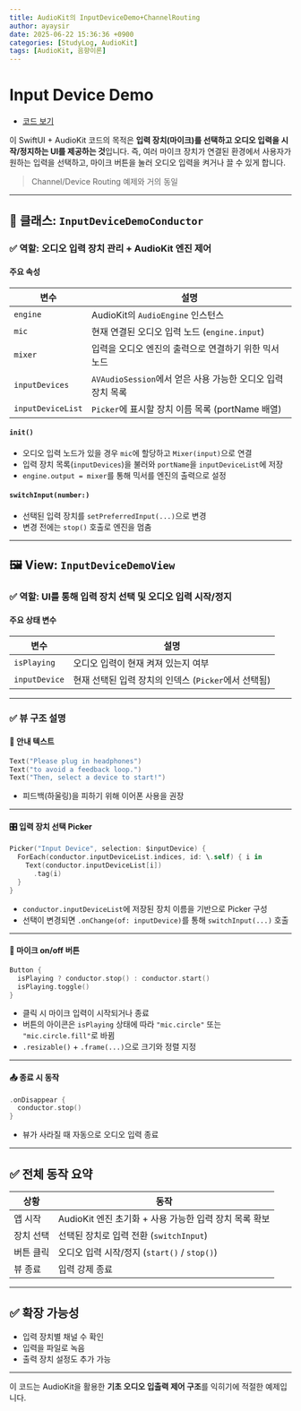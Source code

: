 ```yaml
---
title: AudioKit의 InputDeviceDemo+ChannelRouting
author: ayaysir
date: 2025-06-22 15:36:36 +0900
categories: [StudyLog, AudioKit]
tags: [AudioKit, 음향이론]
---
```


# Input Device Demo

- [코드 보기](https://github.com/ayaysir/Swift-Playgrounds/blob/main/AudioKit%20Cookbook%20Copy/AudioKit%20Cookbook%20Copy/Recipe/WIP/InputDeviceDemo.swift)

이 SwiftUI + AudioKit 코드의 목적은 **입력 장치(마이크)를 선택하고 오디오 입력을 시작/정지하는 UI를 제공하는 것**입니다.
즉, 여러 마이크 장치가 연결된 환경에서 사용자가 원하는 입력을 선택하고, 마이크 버튼을 눌러 오디오 입력을 켜거나 끌 수 있게 합니다.

> Channel/Device Routing 예제와 거의 동일

---

## 🔧 클래스: `InputDeviceDemoConductor`

### ✅ 역할: 오디오 입력 장치 관리 + AudioKit 엔진 제어

#### 주요 속성

| 변수                | 설명                                        |
| ----------------- | ----------------------------------------- |
| `engine`          | AudioKit의 `AudioEngine` 인스턴스              |
| `mic`             | 현재 연결된 오디오 입력 노드 (`engine.input`)         |
| `mixer`           | 입력을 오디오 엔진의 출력으로 연결하기 위한 믹서 노드            |
| `inputDevices`    | `AVAudioSession`에서 얻은 사용 가능한 오디오 입력 장치 목록 |
| `inputDeviceList` | `Picker`에 표시할 장치 이름 목록 (portName 배열)      |

#### `init()`

* 오디오 입력 노드가 있을 경우 `mic`에 할당하고 `Mixer(input)`으로 연결
* 입력 장치 목록(`inputDevices`)을 불러와 `portName`을 `inputDeviceList`에 저장
* `engine.output = mixer`를 통해 믹서를 엔진의 출력으로 설정

#### `switchInput(number:)`

* 선택된 입력 장치를 `setPreferredInput(...)`으로 변경
* 변경 전에는 `stop()` 호출로 엔진을 멈춤

---

## 🖼️ View: `InputDeviceDemoView`

### ✅ 역할: UI를 통해 입력 장치 선택 및 오디오 입력 시작/정지

#### 주요 상태 변수

| 변수            | 설명                                 |
| ------------- | ---------------------------------- |
| `isPlaying`   | 오디오 입력이 현재 켜져 있는지 여부               |
| `inputDevice` | 현재 선택된 입력 장치의 인덱스 (`Picker`에서 선택됨) |

---

### ✅ 뷰 구조 설명

#### 📍 안내 텍스트

```swift
Text("Please plug in headphones")
Text("to avoid a feedback loop.")
Text("Then, select a device to start!")
```

* 피드백(하울링)을 피하기 위해 이어폰 사용을 권장

---

#### 🎛 입력 장치 선택 Picker

```swift
Picker("Input Device", selection: $inputDevice) {
  ForEach(conductor.inputDeviceList.indices, id: \.self) { i in
    Text(conductor.inputDeviceList[i])
      .tag(i)
  }
}
```

* `conductor.inputDeviceList`에 저장된 장치 이름을 기반으로 Picker 구성
* 선택이 변경되면 `.onChange(of: inputDevice)`를 통해 `switchInput(...)` 호출

---

#### 🎤 마이크 on/off 버튼

```swift
Button {
  isPlaying ? conductor.stop() : conductor.start()
  isPlaying.toggle()
}
```

* 클릭 시 마이크 입력이 시작되거나 종료
* 버튼의 아이콘은 `isPlaying` 상태에 따라 `"mic.circle"` 또는 `"mic.circle.fill"`로 바뀜
* `.resizable()` + `.frame(...)`으로 크기와 정렬 지정

---

#### 📤 종료 시 동작

```swift
.onDisappear {
  conductor.stop()
}
```

* 뷰가 사라질 때 자동으로 오디오 입력 종료

---

## ✅ 전체 동작 요약

| 상황    | 동작                                   |
| ----- | ------------------------------------ |
| 앱 시작  | AudioKit 엔진 초기화 + 사용 가능한 입력 장치 목록 확보 |
| 장치 선택 | 선택된 장치로 입력 전환 (`switchInput`)        |
| 버튼 클릭 | 오디오 입력 시작/정지 (`start()` / `stop()`)  |
| 뷰 종료  | 입력 강제 종료                             |

---

## ✅ 확장 가능성

* 입력 장치별 채널 수 확인
* 입력을 파일로 녹음
* 출력 장치 설정도 추가 가능

---

이 코드는 AudioKit을 활용한 **기초 오디오 입출력 제어 구조**를 익히기에 적절한 예제입니다. 
